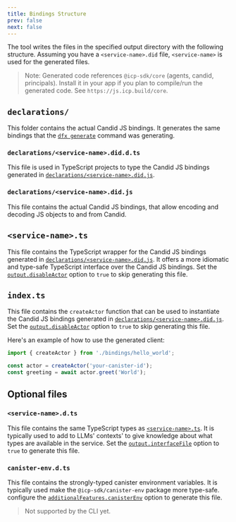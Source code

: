 ```yaml
---
title: Bindings Structure
prev: false
next: false
---
```


The tool writes the files in the specified output directory with the following structure. Assuming you have a `<service-name>.did` file, `<service-name>` is used for the generated files.

> Note: Generated code references `@icp-sdk/core` (agents, candid, principals). Install it in your app if you plan to compile/run the generated code. See `https://js.icp.build/core`.

## `declarations/`

This folder contains the actual Candid JS bindings. It generates the same bindings that the [`dfx generate`](https://internetcomputer.org/docs/building-apps/developer-tools/dfx/dfx-generate) command was generating.

### `declarations/<service-name>.did.d.ts`

This file is used in TypeScript projects to type the Candid JS bindings generated in [`declarations/<service-name>.did.js`](#declarationsservice-namedidjs).

### `declarations/<service-name>.did.js`

This file contains the actual Candid JS bindings, that allow encoding and decoding JS objects to and from Candid.

## `<service-name>.ts`

This file contains the TypeScript wrapper for the Candid JS bindings generated in [`declarations/<service-name>.did.js`](#declarationsservice-namedidjs). It offers a more idiomatic and type-safe TypeScript interface over the Candid JS bindings. Set the [`output.disableActor`](./core/api/type-aliases/GenerateOutputOptions.md#disableActor) option to `true` to skip generating this file.

## `index.ts`

This file contains the `createActor` function that can be used to instantiate the Candid JS bindings generated in [`declarations/<service-name>.did.js`](#declarationsservice-namedidjs). Set the [`output.disableActor`](./core/api/type-aliases/GenerateOutputOptions.md#disableActor) option to `true` to skip generating this file.

Here's an example of how to use the generated client:

```ts
import { createActor } from './bindings/hello_world';

const actor = createActor('your-canister-id');
const greeting = await actor.greet('World');
```

## Optional files

### `<service-name>.d.ts`

This file contains the same TypeScript types as [`<service-name>.ts`](#service-namets). It is typically used to add to LLMs' contexts' to give knowledge about what types are available in the service. Set the [`output.interfaceFile`](./core/api/type-aliases/GenerateOutputOptions.md#interfaceFile) option to `true` to generate this file.

### `canister-env.d.ts`

This file contains the strongly-typed canister environment variables. It is typically used make the `@icp-sdk/canister-env` package more type-safe. configure the [`additionalFeatures.canisterEnv`](./core/api/type-aliases/GenerateAdditionalFeaturesOptions.md#canisterEnv) option to generate this file.

> Not supported by the CLI yet.

